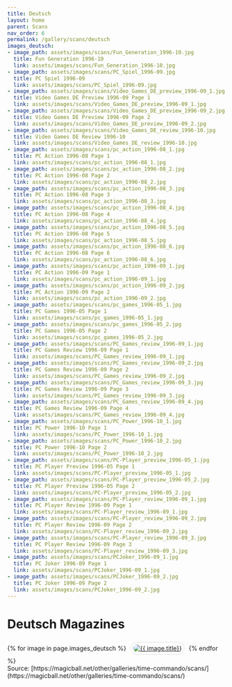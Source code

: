 ```yaml
---
title: Deutsch
layout: home
parent: Scans
nav_order: 6
permalink: /gallery/scans/deutsch
images_deutsch:
- image_path: assets/images/scans/Fun_Generation_1996-10.jpg
  title: Fun Generation 1996-10
  link: assets/images/scans/Fun_Generation_1996-10.jpg
- image_path: assets/images/scans/PC_Spiel_1996-09.jpg
  title: PC Spiel 1996-09
  link: assets/images/scans/PC_Spiel_1996-09.jpg
- image_path: assets/images/scans/Video_Games_DE_preview_1996-09_1.jpg
  title: Video Games DE Preview 1996-09 Page 1
  link: assets/images/scans/Video_Games_DE_preview_1996-09_1.jpg
- image_path: assets/images/scans/Video_Games_DE_preview_1996-09_2.jpg
  title: Video Games DE Preview 1996-09 Page 2
  link: assets/images/scans/Video_Games_DE_preview_1996-09_2.jpg
- image_path: assets/images/scans/Video_Games_DE_review_1996-10.jpg
  title: Video Games DE Review 1996-10
  link: assets/images/scans/Video_Games_DE_review_1996-10.jpg
- image_path: assets/images/scans/pc_action_1996-08_1.jpg
  title: PC Action 1996-08 Page 1
  link: assets/images/scans/pc_action_1996-08_1.jpg
- image_path: assets/images/scans/pc_action_1996-08_2.jpg
  title: PC Action 1996-08 Page 2
  link: assets/images/scans/pc_action_1996-08_2.jpg
- image_path: assets/images/scans/pc_action_1996-08_3.jpg
  title: PC Action 1996-08 Page 3
  link: assets/images/scans/pc_action_1996-08_3.jpg
- image_path: assets/images/scans/pc_action_1996-08_4.jpg
  title: PC Action 1996-08 Page 4
  link: assets/images/scans/pc_action_1996-08_4.jpg
- image_path: assets/images/scans/pc_action_1996-08_5.jpg
  title: PC Action 1996-08 Page 5
  link: assets/images/scans/pc_action_1996-08_5.jpg
- image_path: assets/images/scans/pc_action_1996-08_6.jpg
  title: PC Action 1996-08 Page 6
  link: assets/images/scans/pc_action_1996-08_6.jpg
- image_path: assets/images/scans/pc_action_1996-09_1.jpg
  title: PC Action 1996-09 Page 1
  link: assets/images/scans/pc_action_1996-09_1.jpg
- image_path: assets/images/scans/pc_action_1996-09_2.jpg
  title: PC Action 1996-09 Page 2
  link: assets/images/scans/pc_action_1996-09_2.jpg
- image_path: assets/images/scans/pc_games_1996-05_1.jpg
  title: PC Games 1996-05 Page 1
  link: assets/images/scans/pc_games_1996-05_1.jpg
- image_path: assets/images/scans/pc_games_1996-05_2.jpg
  title: PC Games 1996-05 Page 2
  link: assets/images/scans/pc_games_1996-05_2.jpg
- image_path: assets/images/scans/PC_Games_review_1996-09_1.jpg
  title: PC Games Review 1996-09 Page 1
  link: assets/images/scans/PC_Games_review_1996-09_1.jpg
- image_path: assets/images/scans/PC_Games_review_1996-09_2.jpg
  title: PC Games Review 1996-09 Page 2
  link: assets/images/scans/PC_Games_review_1996-09_2.jpg
- image_path: assets/images/scans/PC_Games_review_1996-09_3.jpg
  title: PC Games Review 1996-09 Page 3
  link: assets/images/scans/PC_Games_review_1996-09_3.jpg
- image_path: assets/images/scans/PC_Games_review_1996-09_4.jpg
  title: PC Games Review 1996-09 Page 4
  link: assets/images/scans/PC_Games_review_1996-09_4.jpg
- image_path: assets/images/scans/PC_Power_1996-10_1.jpg
  title: PC Power 1996-10 Page 1
  link: assets/images/scans/PC_Power_1996-10_1.jpg
- image_path: assets/images/scans/PC_Power_1996-10_2.jpg
  title: PC Power 1996-10 Page 2
  link: assets/images/scans/PC_Power_1996-10_2.jpg
- image_path: assets/images/scans/PC-Player_preview_1996-05_1.jpg
  title: PC Player Preview 1996-05 Page 1
  link: assets/images/scans/PC-Player_preview_1996-05_1.jpg
- image_path: assets/images/scans/PC-Player_preview_1996-05_2.jpg
  title: PC Player Preview 1996-05 Page 2
  link: assets/images/scans/PC-Player_preview_1996-05_2.jpg
- image_path: assets/images/scans/PC-Player_review_1996-09_1.jpg
  title: PC Player Review 1996-09 Page 1
  link: assets/images/scans/PC-Player_review_1996-09_1.jpg
- image_path: assets/images/scans/PC-Player_review_1996-09_2.jpg
  title: PC Player Review 1996-09 Page 2
  link: assets/images/scans/PC-Player_review_1996-09_2.jpg
- image_path: assets/images/scans/PC-Player_review_1996-09_3.jpg
  title: PC Player Review 1996-09 Page 3
  link: assets/images/scans/PC-Player_review_1996-09_3.jpg
- image_path: assets/images/scans/PCJoker_1996-09_1.jpg
  title: PC Joker 1996-09 Page 1
  link: assets/images/scans/PCJoker_1996-09_1.jpg
- image_path: assets/images/scans/PCJoker_1996-09_2.jpg
  title: PC Joker 1996-09 Page 2
  link: assets/images/scans/PCJoker_1996-09_2.jpg
---
```


# Deutsch Magazines

<div>
    {% for image in page.images_deutsch %}
        <a href="{{ site.baseurl }}/{{ image.link }}" style="margin: 6px; display: inline-flex; border-radius: 15px; border: 1px solid #80808042; padding: 5px;">
            <img src="{{ site.baseurl }}/{{ image.image_path }}" alt="{{ image.title}}" style="border-radius: 10px" />
        </a>
    {% endfor %}
</div>
Source: [https://magicball.net/other/galleries/time-commando/scans/](https://magicball.net/other/galleries/time-commando/scans/)
